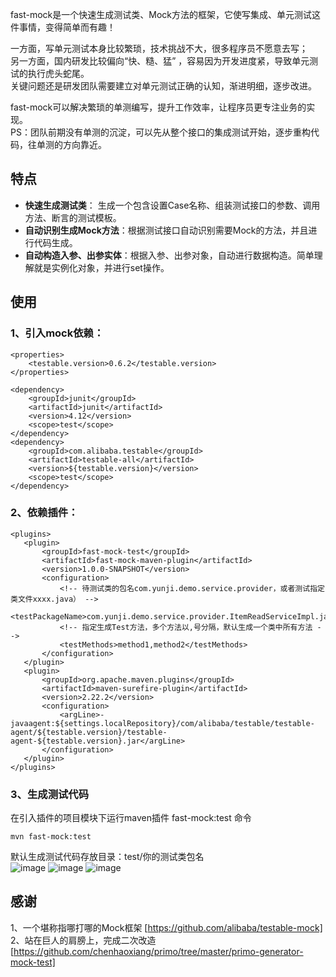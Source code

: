 fast-mock是一个快速生成测试类、Mock方法的框架，它使写集成、单元测试这件事情，变得简单而有趣！

一方面，写单元测试本身比较繁琐，技术挑战不大，很多程序员不愿意去写；  
另一方面，国内研发比较偏向“快、糙、猛” ，容易因为开发进度紧，导致单元测试的执行虎头蛇尾。  
关键问题还是研发团队需要建立对单元测试正确的认知，渐进明细，逐步改进。

fast-mock可以解决繁琐的单测编写，提升工作效率，让程序员更专注业务的实现。  
PS：团队前期没有单测的沉淀，可以先从整个接口的集成测试开始，逐步重构代码，往单测的方向靠近。

## 特点
* **快速生成测试类**： 生成一个包含设置Case名称、组装测试接口的参数、调用方法、断言的测试模板。
* **自动识别生成Mock方法**：根据测试接口自动识别需要Mock的方法，并且进行代码生成。
* **自动构造入参、出参实体**：根据入参、出参对象，自动进行数据构造。简单理解就是实例化对象，并进行set操作。


## 使用  
### 1、引入mock依赖：
```
<properties>
    <testable.version>0.6.2</testable.version>
</properties>

<dependency>
    <groupId>junit</groupId>
    <artifactId>junit</artifactId>
    <version>4.12</version>
    <scope>test</scope>
</dependency>
<dependency>
    <groupId>com.alibaba.testable</groupId>
    <artifactId>testable-all</artifactId>
    <version>${testable.version}</version>
    <scope>test</scope>
</dependency>
```
### 2、依赖插件：
 ```
<plugins>
    <plugin>
        <groupId>fast-mock-test</groupId>
        <artifactId>fast-mock-maven-plugin</artifactId>
        <version>1.0.0-SNAPSHOT</version>
        <configuration>
            <!-- 待测试类的包名com.yunji.demo.service.provider，或者测试指定类文件xxxx.java） -->
            <testPackageName>com.yunji.demo.service.provider.ItemReadServiceImpl.java</testPackageName>
            <!-- 指定生成Test方法，多个方法以,号分隔，默认生成一个类中所有方法 -->
            <testMethods>method1,method2</testMethods>
        </configuration>
    </plugin>
    <plugin>
        <groupId>org.apache.maven.plugins</groupId>
        <artifactId>maven-surefire-plugin</artifactId>
        <version>2.22.2</version>
        <configuration>
            <argLine>-javaagent:${settings.localRepository}/com/alibaba/testable/testable-agent/${testable.version}/testable-agent-${testable.version}.jar</argLine>
        </configuration>
    </plugin>
</plugins>
```

### 3、生成测试代码 
在引入插件的项目模块下运行maven插件 fast-mock:test 命令
```
mvn fast-mock:test
```   
默认生成测试代码存放目录：test/你的测试类包名  
![image](https://user-images.githubusercontent.com/20860404/120413358-b2f16600-c38a-11eb-95ae-691f7f1b8718.png)
![image](https://user-images.githubusercontent.com/20860404/120413784-825dfc00-c38b-11eb-96eb-20f0abda2d66.png)
![image](https://user-images.githubusercontent.com/20860404/121116700-88e7ea00-c849-11eb-908f-83dce6c263b1.png)


## 感谢
1、一个堪称指哪打哪的Mock框架 [https://github.com/alibaba/testable-mock]  
2、站在巨人的肩膀上，完成二次改造[https://github.com/chenhaoxiang/primo/tree/master/primo-generator-mock-test]






